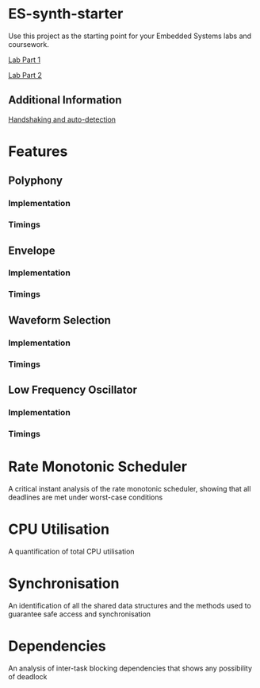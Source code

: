 # ES-synth-starter

  Use this project as the starting point for your Embedded Systems labs and coursework.
  
  [Lab Part 1](doc/LabPart1.md)
  
  [Lab Part 2](doc/LabPart2.md)

## Additional Information
  [Handshaking and auto-detection](doc/handshaking.md)

# Features
## Polyphony
  ### Implementation
  ### Timings

## Envelope
  ### Implementation
  ### Timings

## Waveform Selection
  ### Implementation
  ### Timings

## Low Frequency Oscillator
  ### Implementation
  ### Timings



# Rate Monotonic Scheduler
A critical instant analysis of the rate monotonic scheduler, showing that all deadlines are met
under worst-case conditions

# CPU Utilisation
A quantification of total CPU utilisation

# Synchronisation
An identification of all the shared data structures and the methods used to guarantee safe access
and synchronisation

# Dependencies
An analysis of inter-task blocking dependencies that shows any possibility of deadlock
    
 
